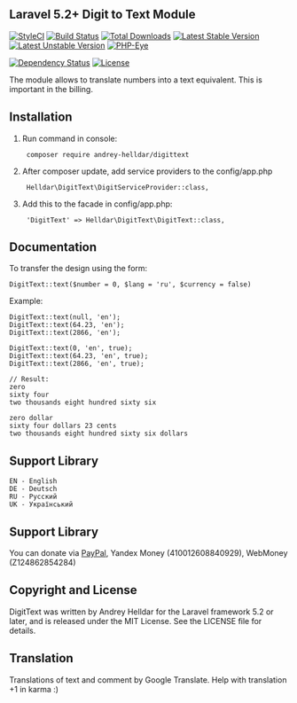 ## Laravel 5.2+ Digit to Text Module

[![StyleCI](https://styleci.io/repos/45746985/shield)](https://styleci.io/repos/45746985)
[![Build Status](https://travis-ci.org/andrey-helldar/DigitText.svg?branch=master)](https://travis-ci.org/andrey-helldar/DigitText)
[![Total Downloads](https://poser.pugx.org/andrey-helldar/digittext/downloads)](https://packagist.org/packages/andrey-helldar/digittext)
[![Latest Stable Version](https://poser.pugx.org/andrey-helldar/digittext/v/stable)](https://packagist.org/packages/andrey-helldar/digittext)
[![Latest Unstable Version](https://poser.pugx.org/andrey-helldar/digittext/v/unstable)](https://packagist.org/packages/andrey-helldar/digittext)
[![PHP-Eye](https://php-eye.com/badge/andrey-helldar/digittext/tested.svg?style=flat)](https://php-eye.com/package/andrey-helldar/digittext)


[![Dependency Status](https://www.versioneye.com/php/andrey-helldar:digittext/dev-master/badge.svg)](https://www.versioneye.com/php/andrey-helldar:digittext/dev-master)
[![License](https://poser.pugx.org/andrey-helldar/digittext/license)](https://packagist.org/packages/andrey-helldar/digittext)

The module allows to translate numbers into a text equivalent. This is important in the billing.

## Installation

1. Run command in console:

        composer require andrey-helldar/digittext

2. After composer update, add service providers to the config/app.php

        Helldar\DigitText\DigitServiceProvider::class,

3. Add this to the facade in config/app.php:

        'DigitText' => Helldar\DigitText\DigitText::class,

## Documentation

To transfer the design using the form:

    DigitText::text($number = 0, $lang = 'ru', $currency = false)

Example:

    DigitText::text(null, 'en');
    DigitText::text(64.23, 'en');
    DigitText::text(2866, 'en');

    DigitText::text(0, 'en', true);
    DigitText::text(64.23, 'en', true);
    DigitText::text(2866, 'en', true);

    // Result:
    zero
    sixty four
    two thousands eight hundred sixty six

    zero dollar
    sixty four dollars 23 cents
    two thousands eight hundred sixty six dollars

## Support Library

    EN - English
    DE - Deutsch
    RU - Русский
    UK - Український


## Support Library

You can donate via [PayPal](https://www.paypal.com/cgi-bin/webscr?cmd=_s-xclick&hosted_button_id=94B8LCPAPJ5VG), Yandex Money (410012608840929), WebMoney (Z124862854284)

## Copyright and License

DigitText was written by Andrey Helldar for the Laravel framework 5.2 or later, and is released under the MIT License. See the LICENSE file for details.

## Translation

Translations of text and comment by Google Translate. Help with translation +1 in karma :)
